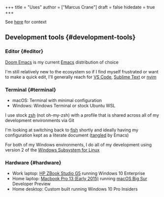+++
title = "Uses"
author = ["Marcus Crane"]
draft = false
hidedate = true
+++

See [here](https://uses.tech/) for context


## Development tools {#development-tools}


### Editor {#editor}

[Doom Emacs](https://github.com/hlissner/doom-emacs) is my current [Emacs](https://www.gnu.org/software/emacs/) distribution of choice

I'm still relatively new to the ecosystem so if I find myself frustrated or want to make a quick edit, I'll generally reach for [VS Code](https://code.visualstudio.com/), [Sublime Text](https://www.sublimetext.com/) or [nvim](https://neovim.io/)


### Terminal {#terminal}

-   macOS: Terminal with minimal configuration
-   Windows: Windows Terminal or stock Ubuntu WSL

I use stock [zsh](https://en.wikipedia.org/wiki/Z%5Fshell) (not oh-my-zsh) with a profile that is shared across all of my development environments via Git

I'm looking at switching back to [fish](https://fishshell.com/) shortly and ideally having my configuration kept as a literate document ([tangled](https://www.gnu.org/software/emacs/manual/html%5Fnode/org/Extracting-source-code.html) by Emacs)

For both of my Windows environments, I do all of my development using version 2 of the [Windows Subsystem for Linux](https://docs.microsoft.com/en-us/windows/wsl/faq)


### Hardware {#hardware}

-   Work laptop: [HP ZBook Studio G5](https://store.hp.com/us/en/pdp/hp-zbook-studio-g5-mobile-workstation-customizable-2yn59av-mb) running Windows 10 Enterprise
-   Home laptop: [Macbook Pro 13 (Early 2015)](https://support.apple.com/kb/sp715) running [macOS Big Sur](https://www.apple.com/macos/big-sur-preview/) Developer Preview
-   Home desktop: Custom built running Windows 10 Pro Insiders
